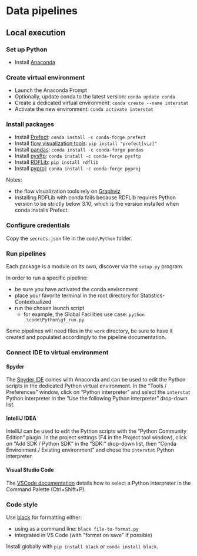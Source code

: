# Data pipelines


## Local execution

### Set up Python

 - Install [Anaconda](https://docs.anaconda.com/anaconda/install/)

### Create virtual environment

 - Launch the Anaconda Prompt
 - Optionally, update conda to the latest version: `conda update conda`
 - Create a dedicated virtual environment: `conda create --name interstat`
 - Activate the new environment: `conda activate interstat`

### Install packages

 - Install [Prefect](https://docs.prefect.io/core/getting_started/install.html): `conda install -c conda-forge prefect`
 - Install [flow visualization tools](https://docs.prefect.io/core/advanced_tutorials/visualization.html): `pip install "prefect[viz]"`
 - Install [pandas](https://pandas.pydata.org/docs/getting_started/install.html): `conda install -c conda-forge pandas`
 - Install [pysftp](https://pypi.org/project/pysftp/): `conda install -c conda-forge pysftp`
 - Install [RDFLib](https://rdflib.readthedocs.io/en/stable/): `pip install rdflib`
 - Install [pyproj](https://github.com/pyproj4/pyproj): `conda install -c conda-forge pyproj`

Notes:
 - the flow visualization tools rely on [Graphviz](https://graphviz.org/)
 - installing RDFLib with conda fails because RDFLib requires Python version to be strictly below 3.10, which is the version installed when conda installs Prefect.

### Configure credentials

Copy the `secrets.json` file in the `code\Python` folder.

### Run pipelines

Each package is a module on its own, discover via the `setup.py` program.

In order to run a specific pipeline:

- be sure you have activated the conda environment
- place your favorite terminal in the root directory for Statistics-Contextualized
- run the chosen launch script
  - for example, the Global Facilities use case: `python .\code\Python\gf_run.py`

Some pipelines will need files in the `work` directory, be sure to have it created and populated accordingly to the pipeline documentation.

### Connect IDE to virtual environment

#### Spyder

The [Spyder IDE](https://www.spyder-ide.org/) comes with Anaconda and can be used to edit the Python scripts in the dedicated Python virtual environment. In the “Tools / Preferences” window, click on “Python interpreter” and select the `interstat` Python interpreter in the “Use the following Python interpreter” drop-down list.

#### IntelliJ IDEA

IntelliJ can be used to edit the Python scripts with the “Python Community Edition” plugin. In the project settings (F4 in the Project tool window), click on “Add SDK / Python SDK” in the “SDK:” drop-down list, then “Conda Environment / Existing environment” and chose the `interstat` Python interpreter.

#### Visual Studio Code

The [VSCode documentation](https://code.visualstudio.com/docs/python/environments) details how to select a Python interpreter in the Command Palette (Ctrl+Shift+P). 

### Code style

Use [black](https://github.com/psf/black) for formatting either:

 - using as a command line: `black file-to-format.py`
 - integrated in VS Code (with "format on save" if possible)

Install globally with `pip install black` or `conda install black`.